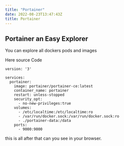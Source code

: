 ```yaml
---
title: "Portainer"
date: 2022-08-23T13:47:43Z
title: Portainer
---
```

Portainer an Easy Explorer 
---

You can explore all dockers pods and images 




Here source Code 

```shell
version: '3'

services:
  portainer:
    image: portainer/portainer-ce:latest
    container_name: portainer
    restart: unless-stopped
    security_opt:
      - no-new-privileges:true
    volumes:
      - /etc/localtime:/etc/localtime:ro
      - /var/run/docker.sock:/var/run/docker.sock:ro
      - ./portainer-data:/data
    ports:
      - 9000:9000
```

this is all after that can you see in your browser. 
